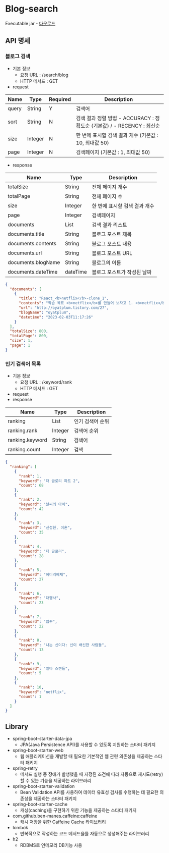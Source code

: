 # Blog-search
Executable jar - [다운로드](https://github.com/sixthou/blog-search/raw/master/src/main/resources/static/blog-search-standalone-0.0.1-SNAPSHOT.jar)
## API 명세

### 블로그 검색

- 기본 정보
    - 요청 URL : /search/blog
    - HTTP 메서드 : GET
- request

| Name | Type | Required | Description                                           |
| --- | --- |-------------------------------------------------------| --- |
| query | String | Y | 검색어                                                   |
| sort | String | N | 검색 결과 정렬 방법 - ACCURACY : 정확도순 (기본값) / - RECENCY : 최신순 |
| size | Integer | N | 한 번에 표시할 검색 결과 개수 (기본값 : 10, 최대값 50)                  |
| page | Integer | N | 검색페이지 (기본값 : 1, 최대값 50)                               |

- response

| Name | Type | Description |
| --- | --- | --- |
| totalSize | String | 전체 페이지 개수 |
| totalPage | String | 전체 페이지 수 |
| size | Integer | 한 번에 표시할 검색 결과 개수 |
| page | Integer | 검색페이지 |
| documents | List | 검색 결과 리스트 |
| documents.title | String | 블로그 포스트 제목 |
| documents.contents | String | 블로그 포스트 내용 |
| documents.url | String | 블로그 포스트 URL |
| documents.blogName | String | 블로그의 이름 |
| documents.dateTime | dateTime | 블로그 포스트가 작성된 날짜 |
```json
{
  "documents": [
    {
      "title": "React_<b>netflix</b>-clone_1",
      "contents": "학습 목표 <b>netflix</b>를 만들어 보자고 1. <b>netflix</b>-clone_1 : The Movie DB API Key 생성하기 가장 처음으로는 react-<b>netflix</b>-clone 최상위 폴더를 만들고 터미널에 요롷게 해당 디렉토리에 리액트 앱을 설치해준다. <b>넷플릭스</b>를 만들기 위해선 우선적으로 영화 정보를 가져와야겠지?? 그 곳이 바로 The Movie DB이고 API를...",
      "url": "http://oyatplum.tistory.com/27",
      "blogName": "oyatplum",
      "datetime": "2023-02-03T11:17:26"
    }
  ],
  "totalSize": 800,
  "totalPage": 800,
  "size": 1,
  "page": 1
}
```

### 인기 검색어 목록
- 기본 정보
  - 요청 URL : /keyword/rank
  - HTTP 메서드 : GET 
- request
- response

| Name | Type | Description |
| --- | --- | --- |
| ranking | List | 인기 검색어 순위 |
| ranking.rank | Integer | 검색어 순위 |
| ranking.keyword | String | 검색어 |
| ranking.count | Integer | 검색 |

```json
{
  "ranking": [
    {
      "rank": 1,
      "keyword": "더 글로리 파트 2",
      "count": 68
    },
    {
      "rank": 2,
      "keyword": "날씨의 아이",
      "count": 42
    },
    {
      "rank": 3,
      "keyword": "신성한, 이혼",
      "count": 35
    },
    {
      "rank": 4,
      "keyword": "더 글로리",
      "count": 28
    },
    {
      "rank": 5,
      "keyword": "혜미리예채",
      "count": 27
    },
    {
      "rank": 6,
      "keyword": "대행사",
      "count": 23
    },
    {
      "rank": 7,
      "keyword": "압꾸",
      "count": 22
    },
    {
      "rank": 8,
      "keyword": "나는 신이다: 신이 배신한 사람들",
      "count": 13
    },
    {
      "rank": 9,
      "keyword": "일타 스캔들",
      "count": 5
    },
    {
      "rank": 10,
      "keyword": "netflix",
      "count": 1
    }
  ]
}
```

## Library

- spring-boot-starter-data-jpa
  - JPA(Java Persistence API)를 사용할 수 있도록 지원하는 스타터 패키지
- spring-boot-starter-web
  - 웹 애플리케이션을 개발할 때 필요한 기본적인 웹 관련 의존성을 제공하는 스타터 패키지
- spring-retry
  - 메서드 실행 중 장애가 발생했을 때 지정된 조건에 따라 자동으로 재시도(retry)할 수 있는 기능을 제공하는 라이브러리
- spring-boot-starter-validation
  - Bean Validation API를 사용하여 데이터 유효성 검사를 수행하는 데 필요한 의존성을 제공하는 스타터 패키지
- spring-boot-starter-cache
  - 캐싱(caching)을 구현하기 위한 기능을 제공하는 스타터 패키지
- com.github.ben-manes.caffeine:caffeine
  - 캐시 저장을 위한 Caffeine Cache 라이브러리 
- lombok
  - 반복적으로 작성하는 코드 메서드을를 자동으로 생성해주는 라이브러리
- h2
  - RDBMS로 인메모리 DB기능 사용 
